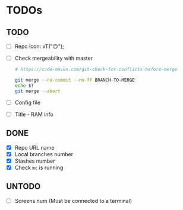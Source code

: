 # TODOs

## TODO

- [ ] Repo icon: xT("🙃");
- [ ] Check mergeability with master

  ```bash
  # https://code-maven.com/git-check-for-conflicts-before-merge

  git merge --no-commit --no-ff BRANCH-TO-MERGE
  echo $?
  git merge --abort
  ```

- [ ] Config file
- [ ] Title - RAM info

## DONE

- [x] Repo URL name
- [x] Local branches number
- [x] Stashes number
- [x] Check `mc` is running

## UNTODO

- [ ] Screens num (Must be connected to a terminal)
